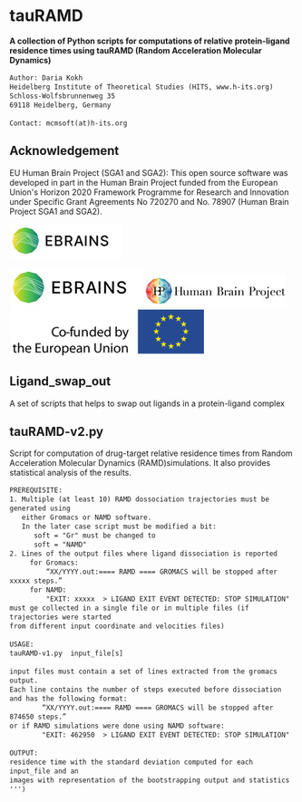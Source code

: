 # tauRAMD
**A collection of Python scripts for computations of relative protein-ligand residence times using tauRAMD (Random Acceleration Molecular Dynamics)**

    Author: Daria Kokh
    Heidelberg Institute of Theoretical Studies (HITS, www.h-its.org)
    Schloss-Wolfsbrunnenweg 35
    69118 Heidelberg, Germany

    Contact: mcmsoft(at)h-its.org

## Acknowledgement
EU Human Brain Project (SGA1 and SGA2): This open source software was developed in part in the Human Brain Project funded from the European Union's Horizon 2020 Framework Programme for Research and Innovation under Specific Grant Agreements No 720270 and No. 78907 (Human Brain Project SGA1 and SGA2).

<img src="images/ebrains.jpg" height="60px">

![EBrains](images/ebrains.jpg  "EBrains")
![HBP](images/hbp.jpg  "HBP")
![EU](images/eu.jpg  "EU")



## Ligand_swap_out
A set of scripts that helps to swap out ligands in a protein-ligand complex

## tauRAMD-v2.py
 
Script for computation of drug-target relative residence times from Random Acceleration Molecular Dynamics (RAMD)simulations.
It also provides statistical analysis of the results. 
    
    PREREQUISITE:
    1. Multiple (at least 10) RAMD dossociation trajectories must be generated using 
       either Gromacs or NAMD software.
       In the later case script must be modified a bit:  
          soft = "Gr" must be changed to 
          soft = "NAMD"
    2. Lines of the output files where ligand dissociation is reported
         for Gromacs: 
             “XX/YYYY.out:==== RAMD ==== GROMACS will be stopped after xxxxx steps.”
         for NAMD: 
             "EXIT: xxxxx  > LIGAND EXIT EVENT DETECTED: STOP SIMULATION"
    must ge collected in a single file or in multiple files (if trajectories were started 
    from different input coordinate and velocities files) 

    USAGE:
    tauRAMD-v1.py  input_file[s]

    input files must contain a set of lines extracted from the gromacs output. 
    Each line contains the number of steps executed before dissociation 
    and has the following format: 
            “XX/YYYY.out:==== RAMD ==== GROMACS will be stopped after 874650 steps.”
    or if RAMD simulations were done using NAMD software: 
            "EXIT: 462950  > LIGAND EXIT EVENT DETECTED: STOP SIMULATION"

    OUTPUT:
    residence time with the standard deviation computed for each input_file and an 
    images with representation of the bootstrapping output and statistics
    ''')
    

